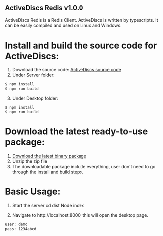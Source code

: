 ## ActiveDiscs Redis v1.0.0

ActiveDiscs Redis is a Redis Client.  ActiveDiscs is written by typescripts.  It can be easily compiled and used on Linux and Windows.

# Install and build the source code for ActiveDiscs:
1. Download the source code:
[ActiveDiscs source code](https://github.com/kv11550/activediscs_redis)
2.	Under Server folder:
``` bash
$ npm install
$ npm run build
```
3.	Under Desktop folder:
``` bash
$ npm install
$ npm run build
```

# Download the latest ready-to-use package:
1.	[Download the latest binary package](https://objectstorage.ca-toronto-1.oraclecloud.com/n/yzx9535dp9qz/b/bucket-20220417-1402/o/activediscs_redis.zip)
2.	Unzip the zip file
3.  The downloadable package include everything, user don't need to go through the install and build steps.

# Basic Usage:
1.	Start the server
cd dist
Node index 

2.	Navigate to http://localhost:8000, this will open the desktop page.
``` bash
user: demo 
pass: 1234abcd
```